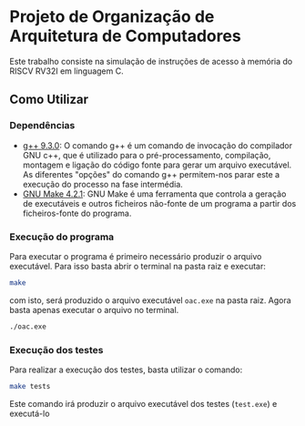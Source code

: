 # Projeto de Organização de Arquitetura de Computadores

Este trabalho consiste na simulação de instruções de acesso à memória do RISCV RV32I em
linguagem C.

## Como Utilizar

### Dependências

- [g++ 9.3.0](https://www.geeksforgeeks.org/compiling-with-g-plus-plus/): O comando g++ é um comando
  de invocação do compilador GNU c++, que é utilizado para o pré-processamento, compilação, montagem
  e ligação do código fonte para gerar um arquivo executável. As diferentes "opções" do comando g++
  permitem-nos parar este a execução do processo na fase intermédia.
- [GNU Make 4.2.1](https://www.gnu.org/software/make/): GNU Make é uma ferramenta que controla a
  geração de executáveis e outros ficheiros não-fonte de um programa a partir dos ficheiros-fonte do
  programa.

### Execução do programa

Para executar o programa é primeiro necessário produzir o arquivo executável. Para isso basta abrir
o terminal na pasta raiz e executar:
```sh
make
```
com isto, será produzido o arquivo executável `oac.exe` na pasta raiz. Agora basta apenas executar o
arquivo no terminal.
```sh
./oac.exe
```

### Execução dos testes
Para realizar a execução dos testes, basta utilizar o comando:
```sh
make tests
```
Este comando irá produzir o arquivo executável dos testes (`test.exe`) e executá-lo